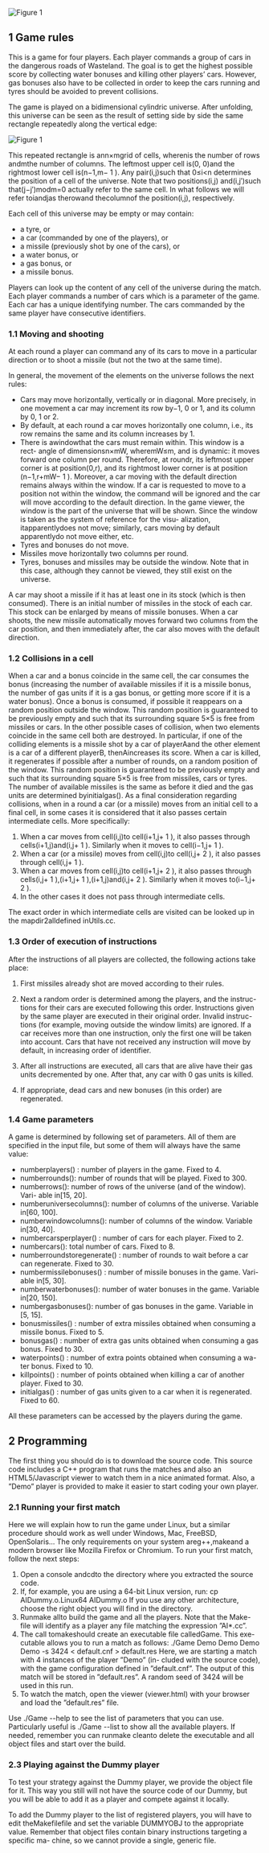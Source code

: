 ![Figure 1](https://github.com/bouhormq/MADMAX/blob/main/mad-max-banner.jpg)

## 1 Game rules

This is a game for four players. Each player commands a group of cars in the
dangerous roads of Wasteland. The goal is to get the highest possible score by
collecting water bonuses and killing other players’ cars. However, gas bonuses
also have to be collected in order to keep the cars running and tyres should be
avoided to prevent collisions.

The game is played on a bidimensional cylindric universe. After unfolding,
this universe can be seen as the result of setting side by side the same rectangle
repeatedly along the vertical edge:

![Figure 1](https://github.com/bouhormq/MADMAX/blob/main/Figure%201.PNG)

This repeated rectangle is ann×mgrid of cells, wherenis the number
of rows andmthe number of columns. The leftmost upper cell is(0, 0)and
the rightmost lower cell is(n−1,m− 1 ). Any pair(i,j)such that 0≤i<n
determines the position of a cell of the universe. Note that two positions(i,j)
and(i,j′)such that(j−j′)modm=0 actually refer to the same cell. In what
follows we will refer toiandjas therowand thecolumnof the position(i,j),
respectively.


Each cell of this universe may be empty or may contain:

- a tyre, or
- a car (commanded by one of the players), or
- a missile (previously shot by one of the cars), or
- a water bonus, or
- a gas bonus, or
- a missile bonus.

Players can look up the content of any cell of the universe during the match.
Each player commands a number of cars which is a parameter of the game.
Each car has a unique identifying number. The cars commanded by the same
player have consecutive identifiers.

### 1.1 Moving and shooting

At each round a player can command any of its cars to move in a particular
direction or to shoot a missile (but not the two at the same time).

In general, the movement of the elements on the universe follows the next
rules:

- Cars may move horizontally, vertically or in diagonal. More precisely, in
    one movement a car may increment its row by−1, 0 or 1, and its column
    by 0, 1 or 2.
- By default, at each round a car moves horizontally one column, i.e., its
    row remains the same and its column increases by 1.
- There is awindowthat the cars must remain within. This window is a rect-
    angle of dimensionsn×mW, wheremW≤m, and is dynamic: it moves
    forward one column per round. Therefore, at roundr, its leftmost upper
    corner is at position(0,r), and its rightmost lower corner is at position
    (n−1,r+mW− 1 ). Moreover, a car moving with the default direction
    remains always within the window.
    If a car is requested to move to a position not within the window, the
    command will be ignored and the car will move according to the default
    direction.
    In the game viewer, the window is the part of the universe that will be
    shown. Since the window is taken as the system of reference for the visu-
    alization, itapparentlydoes not move; similarly, cars moving by default
    apparentlydo not move either, etc.
- Tyres and bonuses do not move.
- Missiles move horizontally two columns per round.
- Tyres, bonuses and missiles may be outside the window. Note that in this
    case, although they cannot be viewed, they still exist on the universe.

A car may shoot a missile if it has at least one in its stock (which is then
consumed). There is an initial number of missiles in the stock of each car. This
stock can be enlarged by means of missile bonuses. When a car shoots, the new
missile automatically moves forward two columns from the car position, and
then immediately after, the car also moves with the default direction.


### 1.2 Collisions in a cell

When a car and a bonus coincide in the same cell, the car consumes the bonus
(increasing the number of available missiles if it is a missile bonus, the number
of gas units if it is a gas bonus, or getting more score if it is a water bonus). Once
a bonus is consumed, if possible it reappears on a random position outside the
window. This random position is guaranteed to be previously empty and such
that its surrounding square 5×5 is free from missiles or cars.
In the other possible cases of collision, when two elements coincide in the
same cell both are destroyed. In particular, if one of the colliding elements is
a missile shot by a car of playerAand the other element is a car of a different
playerB, thenAincreases its score.
When a car is killed, it regenerates if possible after a number of rounds,
on a random position of the window. This random position is guaranteed to
be previously empty and such that its surrounding square 5×5 is free from
missiles, cars or tyres. The number of available missiles is the same as before it
died and the gas units are determined byinitialgas().
As a final consideration regarding collisions, when in a round a car (or a
missile) moves from an initial cell to a final cell, in some cases it is considered
that it also passes certain intermediate cells. More specifically:

1. When a car moves from cell(i,j)to cell(i+1,j+ 1 ), it also passes through
    cells(i+1,j)and(i,j+ 1 ). Similarly when it moves to cell(i−1,j+ 1 ).
2. When a car (or a missile) moves from cell(i,j)to cell(i,j+ 2 ), it also
    passes through cell(i,j+ 1 ).
3. When a car moves from cell(i,j)to cell(i+1,j+ 2 ), it also passes through
    cells(i,j+ 1 ),(i+1,j+ 1 ),(i+1,j)and(i,j+ 2 ). Similarly when it moves
    to(i−1,j+ 2 ).
4. In the other cases it does not pass through intermediate cells.

The exact order in which intermediate cells are visited can be looked up in
the mapdir2alldefined inUtils.cc.

### 1.3 Order of execution of instructions

After the instructions of all players are collected, the following actions take
place:

1. First missiles already shot are moved according to their rules.
2. Next a random order is determined among the players, and the instruc-
    tions for their cars are executed following this order. Instructions given
    by the same player are executed in their original order. Invalid instruc-
    tions (for example, moving outside the window limits) are ignored. If a
    car receives more than one instruction, only the first one will be taken
    into account. Cars that have not received any instruction will move by
    default, in increasing order of identifier.

3. After all instructions are executed, all cars that are alive have their gas
    units decremented by one. After that, any car with 0 gas units is killed.
4. If appropriate, dead cars and new bonuses (in this order) are regenerated.

### 1.4 Game parameters

A game is determined by following set of parameters. All of them are specified
in the input file, but some of them will always have the same value:

- numberplayers() : number of players in the game. Fixed to 4.
- numberrounds(): number of rounds that will be played. Fixed to 300.
- numberrows(): number of rows of the universe (and of the window). Vari-
    able in[15, 20].
- numberuniversecolumns(): number of columns of the universe. Variable
    in[60, 100].
- numberwindowcolumns(): number of columns of the window. Variable
    in[30, 40].
- numbercarsperplayer() : number of cars for each player. Fixed to 2.
- numbercars(): total number of cars. Fixed to 8.
- numberroundstoregenerate() : number of rounds to wait before a car can
    regenerate. Fixed to 30.
- numbermissilebonuses() : number of missile bonuses in the game. Vari-
    able in[5, 30].
- numberwaterbonuses(): number of water bonuses in the game. Variable
    in[20, 150].
- numbergasbonuses(): number of gas bonuses in the game. Variable in
    [5, 15].
- bonusmissiles() : number of extra missiles obtained when consuming a
    missile bonus. Fixed to 5.
- bonusgas() : number of extra gas units obtained when consuming a gas
    bonus. Fixed to 30.
- waterpoints() : number of extra points obtained when consuming a wa-
    ter bonus. Fixed to 10.
- killpoints() : number of points obtained when killing a car of another
    player. Fixed to 30.
- initialgas() : number of gas units given to a car when it is regenerated.
    Fixed to 60.


All these parameters can be accessed by the players during the game.


## 2 Programming

The first thing you should do is to download the source code. This source code
includes a C++ program that runs the matches and also an HTML5/Javascript
viewer to watch them in a nice animated format. Also, a ”Demo” player is
provided to make it easier to start coding your own player.

### 2.1 Running your first match

Here we will explain how to run the game under Linux, but a similar procedure
should work as well under Windows, Mac, FreeBSD, OpenSolaris... The only
requirements on your system areg++,makeand a modern browser like Mozilla
Firefox or Chromium.
To run your first match, follow the next steps:

1. Open a console andcdto the directory where you extracted the source
    code.
2. If, for example, you are using a 64-bit Linux version, run:
    cp AIDummy.o.Linux64 AIDummy.o
    If you use any other architecture, choose the right object you will find in
    the directory.
3. Runmake allto build the game and all the players. Note that the Make-
    file will identify as a player any file matching the expression ”AI*.cc”.
4. The call tomakeshould create an executable file calledGame. This exe-
    cutable allows you to run a match as follows:
    ./Game Demo Demo Demo Demo -s 3424 < default.cnf > default.res
    Here, we are starting a match with 4 instances of the player ”Demo” (in-
    cluded with the source code), with the game configuration defined in
    ”default.cnf”. The output of this match will be stored in ”default.res”.
    A random seed of 3424 will be used in this run.
5. To watch the match, open the viewer (viewer.html) with your browser
    and load the ”default.res” file.

Use
./Game --help
to see the list of parameters that you can use. Particularly useful is
./Game --list
to show all the available players.
If needed, remember you can runmake cleanto delete the executable and
all object files and start over the build.


### 2.3 Playing against the Dummy player

To test your strategy against the Dummy player, we provide the object file for
it. This way you still will not have the source code of our Dummy, but you will
be able to add it as a player and compete against it locally.

To add the Dummy player to the list of registered players, you will have to
edit theMakefilefile and set the variable DUMMYOBJ to the appropriate value.
Remember that object files contain binary instructions targeting a specific ma-
chine, so we cannot provide a single, generic file.
